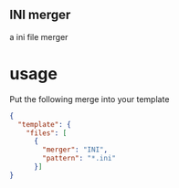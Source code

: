 ## INI merger

a ini file merger


# usage

Put the following merge into your template

```json
{
  "template": {
    "files": [
      {
        "merger": "INI",
        "pattern": "*.ini"
      }]
}
```

